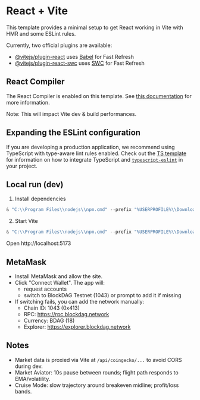 # React + Vite

This template provides a minimal setup to get React working in Vite with HMR and some ESLint rules.

Currently, two official plugins are available:

- [@vitejs/plugin-react](https://github.com/vitejs/vite-plugin-react/blob/main/packages/plugin-react) uses [Babel](https://babeljs.io/) for Fast Refresh
- [@vitejs/plugin-react-swc](https://github.com/vitejs/vite-plugin-react/blob/main/packages/plugin-react-swc) uses [SWC](https://swc.rs/) for Fast Refresh

## React Compiler

The React Compiler is enabled on this template. See [this documentation](https://react.dev/learn/react-compiler) for more information.

Note: This will impact Vite dev & build performances.

## Expanding the ESLint configuration

If you are developing a production application, we recommend using TypeScript with type-aware lint rules enabled. Check out the [TS template](https://github.com/vitejs/vite/tree/main/packages/create-vite/template-react-ts) for information on how to integrate TypeScript and [`typescript-eslint`](https://typescript-eslint.io) in your project.

## Local run (dev)

1) Install dependencies

```powershell
& "C:\\Program Files\\nodejs\\npm.cmd" --prefix "%USERPROFILE%\\Downloads\\BlockFlight\\frontend" install
```

2) Start Vite

```powershell
& "C:\\Program Files\\nodejs\\npm.cmd" --prefix "%USERPROFILE%\\Downloads\\BlockFlight\\frontend" run dev
```

Open http://localhost:5173

## MetaMask
- Install MetaMask and allow the site.
- Click "Connect Wallet". The app will:
  - request accounts
  - switch to BlockDAG Testnet (1043) or prompt to add it if missing
- If switching fails, you can add the network manually:
  - Chain ID: 1043 (0x413)
  - RPC: https://rpc.blockdag.network
  - Currency: BDAG (18)
  - Explorer: https://explorer.blockdag.network

## Notes
- Market data is proxied via Vite at `/api/coingecko/...` to avoid CORS during dev.
- Market Aviator: 10s pause between rounds; flight path responds to EMA/volatility.
- Cruise Mode: slow trajectory around breakeven midline; profit/loss bands.